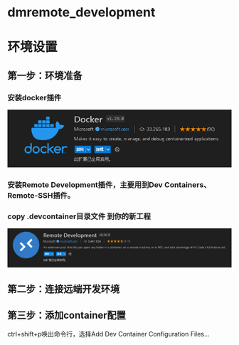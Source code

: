 # dmremote_development


# 环境设置

## 第一步：环境准备

### 安装docker插件
![Mobile Preview](/images/docker.png)

### 安装Remote Development插件，主要用到Dev Containers、Remote-SSH插件。

### copy .devcontainer目录文件 到你的新工程

![Mobile Preview](/images/remote-development.png)

## 第二步：连接远端开发环境

## 第三步：添加container配置
ctrl+shift+p唤出命令行，选择Add Dev Container Configuration Files...